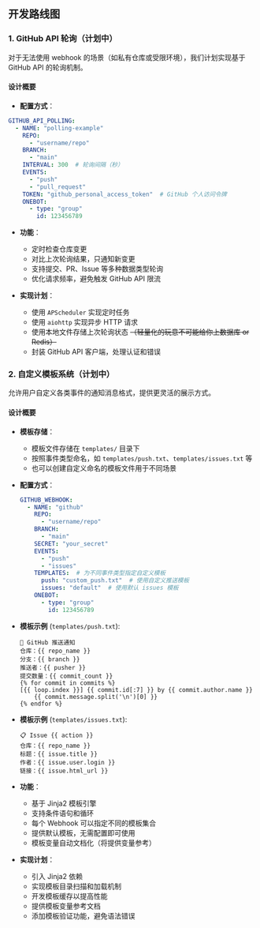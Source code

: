 ## 开发路线图

### 1. GitHub API 轮询（计划中）

对于无法使用 webhook 的场景（如私有仓库或受限环境），我们计划实现基于 GitHub API 的轮询机制。

#### 设计概要

- **配置方式**：

```yaml
GITHUB_API_POLLING:
  - NAME: "polling-example"
    REPO:
      - "username/repo"
    BRANCH:
      - "main"
    INTERVAL: 300  # 轮询间隔（秒）
    EVENTS:
      - "push"
      - "pull_request"
    TOKEN: "github_personal_access_token"  # GitHub 个人访问令牌
    ONEBOT:
      - type: "group"
        id: 123456789
```

- **功能**：
  - 定时检查仓库变更
  - 对比上次轮询结果，只通知新变更
  - 支持提交、PR、Issue 等多种数据类型轮询
  - 优化请求频率，避免触发 GitHub API 限流

- **实现计划**：
  - 使用 `APScheduler` 实现定时任务
  - 使用 `aiohttp` 实现异步 HTTP 请求
  - 使用本地文件存储上次轮询状态 ~~（轻量化的玩意不可能给你上数据库 or Redis）~~
  - 封装 GitHub API 客户端，处理认证和错误

### 2. 自定义模板系统（计划中）

允许用户自定义各类事件的通知消息格式，提供更灵活的展示方式。

#### 设计概要

- **模板存储**：
  - 模板文件存储在 `templates/` 目录下
  - 按照事件类型命名，如 `templates/push.txt`、`templates/issues.txt` 等
  - 也可以创建自定义命名的模板文件用于不同场景

- **配置方式**：

  ```yaml
  GITHUB_WEBHOOK:
    - NAME: "github"
      REPO:
        - "username/repo"
      BRANCH:
        - "main"
      SECRET: "your_secret"
      EVENTS:
        - "push"
        - "issues"
      TEMPLATES:  # 为不同事件类型指定自定义模板
        push: "custom_push.txt"  # 使用自定义推送模板
        issues: "default"  # 使用默认 issues 模板
      ONEBOT:
        - type: "group"
          id: 123456789
  ```

- **模板示例** (`templates/push.txt`):

  ```
  📢 GitHub 推送通知
  仓库：{{ repo_name }}
  分支：{{ branch }}
  推送者：{{ pusher }}
  提交数量：{{ commit_count }}
  {% for commit in commits %}
  [{{ loop.index }}] {{ commit.id[:7] }} by {{ commit.author.name }}
      {{ commit.message.split('\n')[0] }}
  {% endfor %}
  ```

- **模板示例** (`templates/issues.txt`):

  ```
  📋 Issue {{ action }}
  仓库：{{ repo_name }}
  标题：{{ issue.title }}
  作者：{{ issue.user.login }}
  链接：{{ issue.html_url }}
  ```

- **功能**：
  - 基于 Jinja2 模板引擎
  - 支持条件语句和循环
  - 每个 Webhook 可以指定不同的模板集合
  - 提供默认模板，无需配置即可使用
  - 模板变量自动文档化（将提供变量参考）

- **实现计划**：
  - 引入 Jinja2 依赖
  - 实现模板目录扫描和加载机制
  - 开发模板缓存以提高性能
  - 提供模板变量参考文档
  - 添加模板验证功能，避免语法错误

